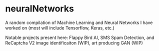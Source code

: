 # neuralNetworks
A random compilation of Machine Learning and Neural Networks I have worked on (most will include Tensorflow, Keras, etc.)

Notable projects present here: Flappy Bird AI, SMS Spam Detection, and ReCaptcha V2 image identificaiton (WIP), art producing GAN (WIP)
